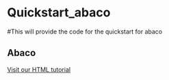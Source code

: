 # Quickstart_abaco

#This will provide the code for the quickstart for abaco


<!DOCTYPE html>
<html>
<body>

<h2>Abaco</h2>
<p><a href="https://www.w3schools.com/html/">Visit our HTML tutorial</a></p>

</body>
</html>

